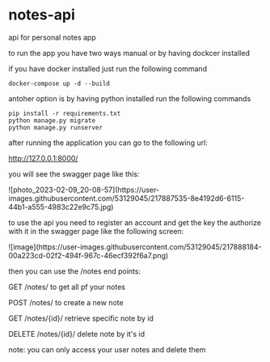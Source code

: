 # notes-api
api for personal notes app

to run the app you have two ways manual or by having dockcer installed

if you have docker installed just run the following command
```console
docker-compose up -d --build
```
antoher option is by having python installed
run the following commands
```console
pip install -r requirements.txt
python manage.py migrate
python manage.py runserver
```
after running the application you can go to the following url:</p>
http://127.0.0.1:8000/
</p>
you will see the swagger page like this:
</p>
![photo_2023-02-09_20-08-57](https://user-images.githubusercontent.com/53129045/217887535-8e4192d6-6115-44b1-a555-4983c22e9c75.jpg)
</p>
to use the api you need to register an account and get the key
the authorize with it in the swagger page like the following screen:</p>
![image](https://user-images.githubusercontent.com/53129045/217888184-00a223cd-02f2-494f-967c-46ecf392f6a7.png)
</p>
then you can use the /notes end points:
</p>
GET /notes/ to get all pf your notes
</p>
POST /notes/ to create a new note
</p>
GET /notes/{id}/ retrieve specific note by id
</p>
DELETE /notes/{id}/ delete note by it's id
</p>
note: you can only access your user notes and delete them
